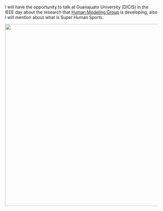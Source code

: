 I will have the opportunity to talk at Guanajuato University (DICIS) in the IEEE day about the research that [Human Modeling Group](https://humanmodeling.github.io) is developing, also I will mention about what is Super Human Sports.

<img src="https://totovr.github.io//assets/ieee_day/flyer.JPG" width="600">

